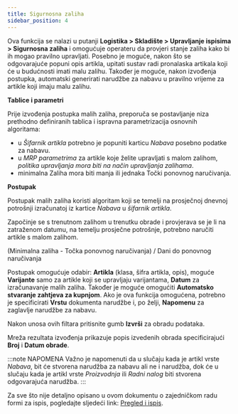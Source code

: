 ```yaml
---
title: Sigurnosna zaliha
sidebar_position: 4
---
```


Ova funkcija se nalazi u putanji **Logistika > Skladište > Upravljanje ispisima > Sigurnosna zaliha** i omogućuje operateru da provjeri stanje zaliha kako bi ih mogao pravilno upravljati. Posebno je moguće, nakon što se odgovarajuće popuni opis artikla, upitati sustav radi pronalaska artikala koji će u budućnosti imati malu zalihu. Također je moguće, nakon izvođenja postupka, automatski generirati narudžbe za nabavu u pravilno vrijeme za artikle koji imaju malu zalihu.

**Tablice i parametri**

Prije izvođenja postupka malih zaliha, preporuča se postavljanje niza prethodno definiranih tablica i ispravna parametrizacija osnovnih algoritama:   
- u *Šifarnik artikla* potrebno je popuniti karticu *Nabava* posebno podatke za nabavu.         
- u *MRP parametrima* za artikle koje želite upravljati s malom zalihom, *politika upravljanja mora biti na način upravljanja zalihama*.        
- minimalna Zaliha mora biti manja ili jednaka Točki ponovnog naručivanja.

**Postupak**

Postupak malih zaliha koristi algoritam koji se temelji na prosječnoj dnevnoj potrošnji izračunatoj iz kartice *Nabava* u *šifarnik artikla*.

Započinje se s trenutnom zalihom u trenutku obrade i provjerava se je li na zatraženom datumu, na temelju prosječne potrošnje, potrebno naručiti artikle s malom zalihom.

(Minimalna zaliha - Točka ponovnog naručivanja) / Dani do ponovnog naručivanja

Postupak omogućuje odabir: **Artikla** (klasa, šifra artikla, opis), moguće **Varijante** samo za artikle koji se upravljaju varijantama, **Datum** za izračunavanje malih zaliha. Također je moguće omogućiti **Automatsko stvaranje zahtjeva za kupnjom**. Ako je ova funkcija omogućena, potrebno je specificirati  **Vrstu** dokumenta narudžbe i, po želji, **Napomenu** za zaglavlje narudžbe za nabavu.

Nakon unosa ovih filtara pritisnite gumb **Izvrši** za obradu podataka.

Mreža rezultata izvođenja prikazuje popis izvedenih obrada specificirajući **Broj** i **Datum obrade**.

:::note NAPOMENA
Važno je napomenuti da u slučaju kada je artikl vrste *Nabava*, bit će stvorena narudžba za nabavu ali ne i narudžba, dok će u slučaju kada je artikl vrste *Proizvodnja* ili *Radni nalog* biti stvorena odgovarajuća narudžba.
:::

Za sve što nije detaljno opisano u ovom dokumentu o zajedničkom radu formi za ispis, pogledajte sljedeći link: [Pregled i ispis](/docs/guide/common/operations-with-data/reports).